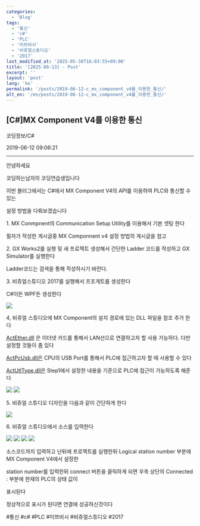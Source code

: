 ```yaml
---
categories:
  - 'Blog'
tags:
  - '통신'
  - 'c#'
  - 'PLC'
  - '미쯔비시'
  - '비쥬얼스튜디오'
  - '2017'
last_modified_at: '2025-05-30T16:03:55+09:00'
title: '[2025-08-13] - Post'
excerpt: ''
layout: 'post'
lang: 'ko'
permalink: '/posts/2019-06-12-c_mx_component_v4를_이용한_통신/'
alt_en: '/en/posts/2019-06-12-c_mx_component_v4를_이용한_통신/'
---
```


## [C#]MX Component V4를 이용한 통신

코딩정보/C#

2019-06-12 09:06:21

* * *

안녕하세요

코딩하는남자의 코딩연습생입니다

이번 블러그에서는 C#에서 MX Component V4의 API를 이용하여 PLC와 통신할 수 있는

설정 방법을 다뤄보겠습니다

1\. MX Conmpnent의 Communication Setup Utility를 이용해서 기본 셋팅 한다

필자가 작성한 게시글중 MX Componnent v4 설정 방법의 게시글을 참고

2\. GX Works2를 실행 및 새 프로젝트 생성해서 간단한 Ladder 코드를 작성하고 GX Simulator를 실행한다

Ladder코드는 검색을 통해 작성하시기 바란다.

3\. 비쥬얼스튜디오 2017를 실행해서 프조게트를 생성한다

C#이든 WPF든 생성한다

![](/assets/images/c_mx_component_v4를_이용한_통신/img.jpg)

4, 비쥬얼 스튜디오에 MX Component의 설치 경로에 있는 DLL 파일을 참조 추가 한다

[ActEther.dll](ActEther.dll) 은 이더넷 카드를 통해서 LAN선으로 연결하고자 할 사용 가능하다. 다만 설정할 것들이
좀 있다

[ActPcUsb.dll은](ActPcUsb.dll은) CPU의 USB Port를 통해서 PLC에 접근하고자 할 때 사용할 수 있다

[ActUtlType.dll은](ActUtlType.dll은) Step1에서 설정한 내용을 기준으로 PLC에 접근이 가능하도록 해준다

![](/assets/images/c_mx_component_v4를_이용한_통신/img_1.jpg)
![](/assets/images/c_mx_component_v4를_이용한_통신/img_2.jpg)

5\. 비쥬얼 스튜디오 디자인을 다음과 같이 간단하게 한다

![](/assets/images/c_mx_component_v4를_이용한_통신/img_3.jpg)

6\. 비쥬얼 스튜디오에서 소스를 입력한다

![](/assets/images/c_mx_component_v4를_이용한_통신/img_4.jpg)
![](/assets/images/c_mx_component_v4를_이용한_통신/img_5.jpg)
![](/assets/images/c_mx_component_v4를_이용한_통신/img_6.jpg)
![](/assets/images/c_mx_component_v4를_이용한_통신/img_7.jpg)

소스코드까지 입력하고 난뒤에 프로젝트를 실행한뒤 Logical station number 부분에 MX Component V4에서 설정한

station number를 입력한뒤 connect 버튼을 클릭하게 되면 우측 상단의 Connected : 부분에 현재의 PLC의 상태 값이

표시된다

정상적으로 표시가 된다면 연결에 성공하신것이다

  

#통신 #c# #PLC #미쯔비시 #비쥬얼스튜디오 #2017

